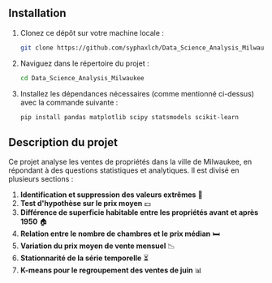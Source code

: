 ## Installation

1. Clonez ce dépôt sur votre machine locale :
    ```bash
    git clone https://github.com/syphaxlch/Data_Science_Analysis_Milwaukee.git
    ```
2. Naviguez dans le répertoire du projet :
    ```bash
    cd Data_Science_Analysis_Milwaukee
    ```
3. Installez les dépendances nécessaires (comme mentionné ci-dessus) avec la commande suivante :
    ```bash
    pip install pandas matplotlib scipy statsmodels scikit-learn
    ```

## Description du projet

Ce projet analyse les ventes de propriétés dans la ville de Milwaukee, en répondant à des questions statistiques et analytiques. Il est divisé en plusieurs sections :

1. **Identification et suppression des valeurs extrêmes** 🧐
2. **Test d'hypothèse sur le prix moyen** 💵
3. **Différence de superficie habitable entre les propriétés avant et après 1950** 🏠
4. **Relation entre le nombre de chambres et le prix médian** 🛏️
5. **Variation du prix moyen de vente mensuel** 📉
6. **Stationnarité de la série temporelle** ⏳
7. **K-means pour le regroupement des ventes de juin** 📊

